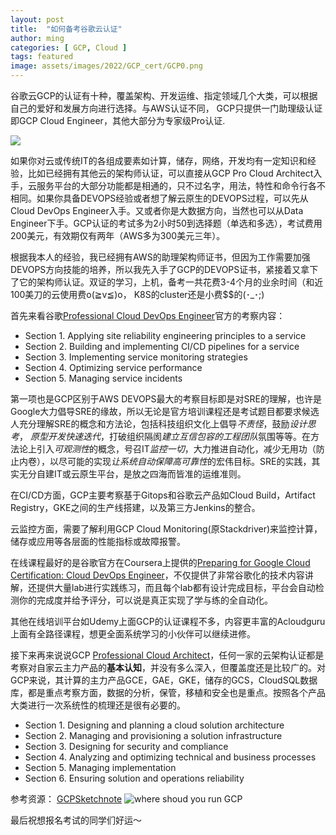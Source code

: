 ```yaml
---
layout: post
title:  "如何备考谷歌云认证"
author: ming
categories: [ GCP, Cloud ]
tags: featured
image: assets/images/2022/GCP_cert/GCP0.png
---
```

谷歌云GCP的认证有十种，覆盖架构、开发运维、指定领域几个大类，可以根据自己的爱好和发展方向进行选择。与AWS认证不同， GCP只提供一门助理级认证即GCP Cloud Engineer，其他大部分为专家级Pro认证.

![]({{site.baseurl}}/assets/images/2022/GCP_cert/GCP1.png)

如果你对云或传统IT的各组成要素如计算，储存，网络，开发均有一定知识和经验，比如已经拥有其他云的架构师认证，可以直接从GCP Pro Cloud Architect入手，云服务平台的大部分功能都是相通的，只不过名字，用法，特性和命令行各不相同。如果你具备DEVOPS经验或者想了解云原生的DEVOPS过程，可以先从Cloud DevOps Engineer入手。又或者你是大数据方向，当然也可以从Data Engineer下手。GCP认证的考试多为2小时50到选择题（单选和多选），考试费用200美元，有效期仅有两年（AWS多为300美元三年）。

根据我本人的经验，我已经拥有AWS的助理架构师证书，但因为工作需要加强DEVOPS方向技能的培养，所以我先入手了GCP的DEVOPS证书，紧接着又拿下了它的架构师认证。双证的学习，上机，备考一共花费3-4个月的业余时间（和近100美刀的云使用费o(≧v≦)o， K8S的cluster还是小费$$的(･_･;)

首先来看谷歌[Professional Cloud DevOps Engineer](https://cloud.google.com/certification/guides/cloud-devops-engineer)官方的考察内容：

* Section 1. Applying site reliability engineering principles to a service
* Section 2. Building and implementing CI/CD pipelines for a service
* Section 3. Implementing service monitoring strategies
* Section 4. Optimizing service performance
* Section 5. Managing service incidents

第一项也是GCP区别于AWS DEVOPS最大的考察目标即是对SRE的理解，也许是Google大力倡导SRE的缘故，所以无论是官方培训课程还是考试题目都要求候选人充分理解SRE的概念和方法论，包括科技组织文化上倡导*不责怪*，鼓励*设计思考*， *原型开发快速迭代*，打破组织隔阂*建立互信包容的工程团队*氛围等等。在方法论上引入*可观测性*的概念，号召IT*监控一切*，大力推进自动化，减少无用功（防止内卷），以尽可能的实现*让系统自动保障高可靠性*的宏伟目标。SRE的实践，其实无分自建IT或云原生平台，是放之四海而皆准的运维准则。

在CI/CD方面，GCP主要考察基于Gitops和谷歌云产品如Cloud Build，Artifact Registry，GKE之间的生产线搭建，以及第三方Jenkins的整合。

云监控方面，需要了解利用GCP Cloud Monitoring(原Stackdriver)来监控计算，储存或应用等各层面的性能指标或故障报警。

在线课程最好的是谷歌官方在Coursera上提供的[Preparing for Google Cloud Certification: Cloud DevOps Engineer](https://www.coursera.org/professional-certificates/sre-devops-engineer-google-cloud)，不仅提供了非常谷歌化的技术内容讲解，还提供大量lab进行实践练习，而且每个lab都有设计完成目标，平台会自动检测你的完成度并给予评分，可以说是真正实现了学与练的全自动化。

其他在线培训平台如Udemy上面GCP的认证课程不多，内容更丰富的Acloudguru上面有全路径课程，想更全面系统学习的小伙伴可以继续进修。

接下来再来说说GCP [Professional Cloud Architect](https://cloud.google.com/certification/guides/professional-cloud-architect)，任何一家的云架构认证都是考察对自家云主力产品的**基本认知**，并没有多么深入，但覆盖度还是比较广的。对GCP来说，其计算的主力产品GCE，GAE，GKE，储存的GCS，CloudSQL数据库，都是重点考察方面，数据的分析，保管，移植和安全也是重点。按照各个产品大类进行一次系统性的梳理还是很有必要的。

* Section 1. Designing and planning a cloud solution architecture
* Section 2. Managing and provisioning a solution infrastructure
* Section 3. Designing for security and compliance
* Section 4. Analyzing and optimizing technical and business processes
* Section 5. Managing implementation
* Section 6. Ensuring solution and operations reliability

参考资源：
[GCPSketchnote](https://github.com/priyankavergadia/GCPSketchnote)
![where shoud you run GCP](https://github.com/priyankavergadia/GCPSketchnote/raw/main/images/ComputeOptions.jpg)

最后祝想报名考试的同学们好运～

